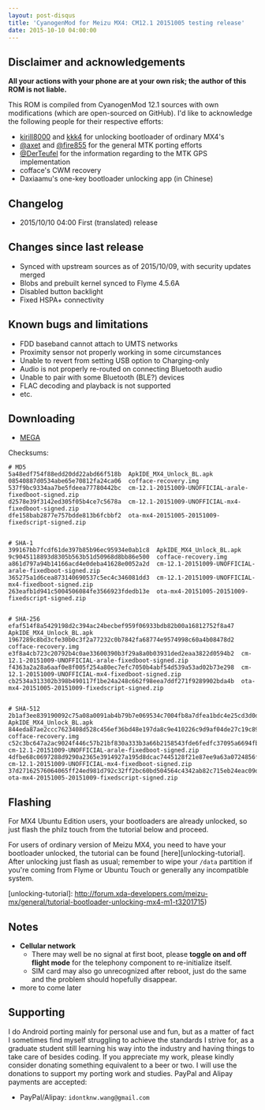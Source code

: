 ```yaml
---
layout: post-disqus
title: 'CyanogenMod for Meizu MX4: CM12.1 20151005 testing release'
date: 2015-10-10 04:00:00
---
```



## Disclaimer and acknowledgements

**All your actions with your phone are at your own risk; the author of this
ROM is not liable.**

This ROM is compiled from CyanogenMod 12.1 sources with own modifications
(which are open-sourced on GitHub). I'd like to acknowledge the following
people for their respective efforts:

* [kirill8000](http://4pda.ru/forum/index.php?showuser=4461476) and [kkk4](http://4pda.ru/forum/index.php?showuser=610367) for unlocking bootloader of ordinary MX4's
* [@axet](https://github.com/axet) and [@fire855](https://github.com/fire855) for the general MTK porting efforts
* [@DerTeufel](https://github.com/DerTeufel) for the information regarding to the MTK GPS implementation
* cofface's CWM recovery
* Daxiaamu's one-key bootloader unlocking app (in Chinese)


## Changelog

* 2015/10/10 04:00 First (translated) release


## Changes since last release

* Synced with upstream sources as of 2015/10/09, with security updates merged
* Blobs and prebuilt kernel synced to Flyme 4.5.6A
* Disabled button backlight
* Fixed HSPA+ connectivity


## Known bugs and limitations

* FDD baseband cannot attach to UMTS networks
* Proximity sensor not properly working in some circumstances
* Unable to revert from setting USB option to Charging-only
* Audio is not properly re-routed on connecting Bluetooth audio
* Unable to pair with some Bluetooth (BLE?) devices
* FLAC decoding and playback is not supported
* etc.


## Downloading

* [MEGA][mega]


[mega]: https://mega.nz/#F!p98B2AyK!QMeCacSnFZBzBIPlaNtiVQ


Checksums:

```
# MD5
5a48edf754f88edd20dd22abd66f518b  ApkIDE_MX4_Unlock_BL.apk
08540887d0534abe65e70812fa24ca06  cofface-recovery.img
537f9bc9334aa7be5fdeea77780442bc  cm-12.1-20151009-UNOFFICIAL-arale-fixedboot-signed.zip
d2578e39f3142ed305f05b4ce7c5678a  cm-12.1-20151009-UNOFFICIAL-mx4-fixedboot-signed.zip
dfe158bab2877e757bdde813b6fcbbf2  ota-mx4-20151005-20151009-fixedscript-signed.zip


# SHA-1
399167bb7fcdf61de397b85b96ec95934e0ab1c8  ApkIDE_MX4_Unlock_BL.apk
9c9045118893d8305b563b51d50968d8bb86e500  cofface-recovery.img
a861d797a94b14166acd4e0deba41628e0052a2d  cm-12.1-20151009-UNOFFICIAL-arale-fixedboot-signed.zip
365275a1d6cea873140690537c5ec4c346081dd3  cm-12.1-20151009-UNOFFICIAL-mx4-fixedboot-signed.zip
263eafb1d941c5004506084fe3566923fdedb13e  ota-mx4-20151005-20151009-fixedscript-signed.zip


# SHA-256
efaf514f8a5429198d2c394ac24becbef959f06933bdb82b00a16812752f8a47  ApkIDE_MX4_Unlock_BL.apk
1967289c8bd3cfe30b0c3f2a77232c0b7842fa68774e9574998c60a4b08478d2  cofface-recovery.img
e3f8a4cb723c20792b4c0ae33600390b3f29a8a0b03931ded2eaa3822d0594b2  cm-12.1-20151009-UNOFFICIAL-arale-fixedboot-signed.zip
f4363a2a28a6aaf0e8f005f254a80ec7efc7050b4abf54d539a53ad02b73e298  cm-12.1-20151009-UNOFFICIAL-mx4-fixedboot-signed.zip
cb2534a313302b398b490117f1be24a248c662f98eea7ddf271f9289902bda4b  ota-mx4-20151005-20151009-fixedscript-signed.zip


# SHA-512
2b1af3ee839190092c75a08a0091ab4b79b7e069534c7004fb8a7dfea1bdc4e25cd3d0da50541f8853387f18a0aeae106c808c91f3bd3e187be9b6033b1d73b5  ApkIDE_MX4_Unlock_BL.apk
844eda87ae2ccc7623408d528c456ef36bd48e197da8c9e410226c9d9af04de27c19c8984e9257f496b4aa9c3c73d5c022415422d917d14c2c8c5f7ffbe5955a  cofface-recovery.img
c52c3bc647a2ac9024f446c57b21bf830a333b3a66b2158543fde6fedfc37095a6694fbc6ccdf62a480e6cff4e1d820d733a49a4fd76c962a44bf79a6667e194  cm-12.1-20151009-UNOFFICIAL-arale-fixedboot-signed.zip
4dfbe68c0697288d9290a2365e3914927a195d8dcac7445128f21e87ee9a63a0724856f9cb993dcafe7372d81ba5ca687dbc2f251afe48eef443f9eddad351e5  cm-12.1-20151009-UNOFFICIAL-mx4-fixedboot-signed.zip
37d27162576064065ff24ed981d792c32ff2bc60bd504564c4342ab82c715eb24eac09dcbcd35e1b147cf3c17dbc755b7f646587305f04bffda5601d25c44273  ota-mx4-20151005-20151009-fixedscript-signed.zip
```


## Flashing

For MX4 Ubuntu Edition users, your bootloaders are already unlocked, so just flash the philz touch from the tutorial below and proceed.

For users of ordinary version of Meizu MX4, you need to have your bootloader unlocked, the tutorial can be found [here][unlocking-tutorial].
After unlocking just flash as usual; remember to wipe your `/data` partition if
you're coming from Flyme or Ubuntu Touch or generally any incompatible system.

[unlocking-tutorial]: http://forum.xda-developers.com/meizu-mx/general/tutorial-bootloader-unlocking-mx4-m1-t3201715)


## Notes

* **Cellular network**
    - There may well be no signal at first boot, please **toggle on and off flight mode** for the telephony component to re-initialize itself.
    - SIM card may also go unrecognized after reboot, just do the same and the problem should hopefully disappear.
* more to come later


## Supporting

I do Android porting mainly for personal use and fun, but as a matter of fact
I sometimes find myself struggling to achieve the standards I strive for, as
a graduate student still learning his way into the industry and having things
to take care of besides coding. If you appreciate my work, please kindly
consider donating something equivalent to a beer or two. I will use the
donations to support my porting work and studies. PayPal and Alipay payments are
accepted:

* PayPal/Alipay: `idontknw.wang@gmail.com`


<!-- vim:set ai et ts=4 sw=4 sts=4 fenc=utf-8: -->

